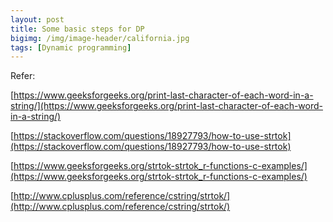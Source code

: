 ```yaml
---
layout: post
title: Some basic steps for DP
bigimg: /img/image-header/california.jpg
tags: [Dynamic programming]
---
```






Refer:

[https://www.geeksforgeeks.org/print-last-character-of-each-word-in-a-string/](https://www.geeksforgeeks.org/print-last-character-of-each-word-in-a-string/)

[https://stackoverflow.com/questions/18927793/how-to-use-strtok](https://stackoverflow.com/questions/18927793/how-to-use-strtok)

[https://www.geeksforgeeks.org/strtok-strtok_r-functions-c-examples/](https://www.geeksforgeeks.org/strtok-strtok_r-functions-c-examples/)

[http://www.cplusplus.com/reference/cstring/strtok/](http://www.cplusplus.com/reference/cstring/strtok/)

